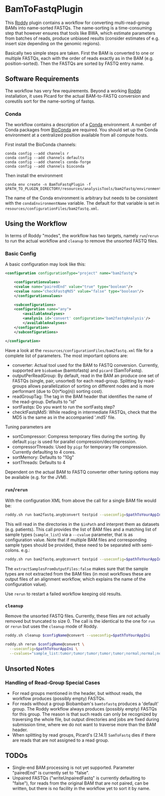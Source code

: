 # BamToFastqPlugin

This [Roddy](https://github.com/TheRoddyWMS/Roddy) plugin contains a workflow for converting multi-read-group BAMs into name-sorted FASTQs. The name-sorting is a time-consuming step that however ensures that tools like BWA, which estimate parameters from batches of reads, produce unbiased results (consider estimates of e.g. insert size depending on the genomic regions).

Basically two simple steps are taken. First the BAM is converted to one or multiple FASTQs, each with the order of reads exactly as in the BAM (e.g. position-sorted). Then the FASTQs are sorted by FASTQ entry name.

## Software Requirements

The workflow has very few requirements. Beyond a working [Roddy](https://github.com/TheRoddyWMS/Roddy) installation, it uses Picard for the actual BAM-to-FASTQ conversion and coreutils sort for the name-sorting of fastqs.

### Conda

The workflow contains a description of a [Conda](https://conda.io/docs/) environment. A number of Conda packages from [BioConda](https://bioconda.github.io/index.html) are required. You should set up the Conda environment at a centralized position available from all compute hosts. 

First install the BioConda channels:
```
conda config --add channels r
conda config --add channels defaults
conda config --add channels conda-forge
conda config --add channels bioconda
```

Then install the environment

```
conda env create -n BamToFastqPlugin -f $PATH_TO_PLUGIN_DIRECTORY/resources/analysisTools/bam2fastq/environments/conda.yml
```

The name of the Conda environment is arbitrary but needs to be consistent with the `condaEnvironmentName` variable. The default for that variable is set in `resources/configurationFiles/bam2fastq.xml`.

## Using the Workflow

In terms of Roddy "modes", the workflow has two targets, namely `run`/`rerun` to run the actual workflow and `cleanup` to remove the unsorted FASTQ files.

### Basic Config

A basic configuration may look like this:

```xml
<configuration configurationType="project" name="bam2fastq">

    <configurationvalues>
	<cvalue name="pairedEnd" value="true" type="boolean"/>
	<cvalue name="checkFastqMd5" value="false" type="boolean"/>
    </configurationvalues>

    <subconfigurations>
	<configuration name="any">
	    <availableAnalyses>
		<analysis id='convert' configuration='bam2fastqAnalysis'/>
	    </availableAnalyses>
	</configuration>
    </subconfigurations>

</configuration>
```

Have a look at the `resources/configurationFiles/bam2fastq.xml` file for a complete list of parameters. The most important options are:

* converter: Actual tool used for the BAM to FASTQ conversion. Currently, supported are `biobambam` (bamtofastq) and `picard` (SamToFastq).
* outputPerReadGroup: By default, read in the BAM an produce one set of FASTQs (single, pair, unsorted) for each read-group. Splitting by read-groups allows parallelization of sorting on different nodes and is more performant (due to O(n*log(n)) sorting cost).
* readGroupTag: The tag in the BAM header that identifies the name of the read-group. Defaults to "id"
* sortFastqs: Do you want to run the sortFastq step?
* checktFastqMd5: While reading in intermediate FASTQs, check that the MD5 is the same as in the accompanied '.md5' file.

Tuning parameters are

* sortCompressor: Compress temporary files during the sorting. By default `pigz` is used for parallel compression/decompression.
* compressorThreads: Used by `pigz` for temporary file compression. Currently defaulting to 4 cores.
* sortMemory: Defaults to "10g"
* sortThreads: Defaults to 4

Dependent on the actual BAM to FASTQ converter other tuning options may be available (e.g. for the JVM).

### `run`/`rerun`

With the configuration XML from above the call for a single BAM file would be:

```bash
roddy.sh run bam2fastq.any@convert testpid --useconfig=$pathToYourAppIni --useiodir=$inPath,$outPath --cvalues="bamfile_list:tumor_testpid_merged.mdup.bam"
```

This will read in the directories in the `$inPath` and interpret them as datasets (e.g. patients). This call provides the list of BAM files and a matching list of sample types (`sample_list`) via a `--cvalue` parameter, that is as configuration value. Note that if multiple BAM files and corresponding sample types should be provided, these need to be separated with semi-colons. e.g.:

```bash
roddy.sh run bam2fastq.any@convert testpid --useconfig=$pathToYourAppIni --useiodir=$inPath,$outPath --cvalues="bamfile_list:tumor_testpid_merged.mdup.bam;normal_testpid_merged.mdup.bam"
```

The `extractSamplesFromOutputFiles:false` makes sure that the sample types are not extracted from the BAM files (in most workflows these are output files of an alignment workflow, which explains the name of the configuration value).

Use `rerun` to restart a failed workflow keeping old results.


### `cleanup`

Remove the unsorted FASTQ files. Currently, these files are not actually removed but truncated to size 0. The call is the identical to the one for `run` or `rerun` but uses the `cleanup` mode of Roddy.

```bash
roddy.sh cleanup $configName@convert --useconfig=$pathToYourAppIni
```



```bash
roddy.sh rerun $configName@convert \
  --useconfig=$pathToYourAppIni \
  --cvalues="sample_list:tumor;tumor;tumor;tumor;tumor;normal;normal;normal,possibleControlSampleNamePrefixes:normal,possibleTumorSampleNamePrefixes:tumor,bamfile_list:/icgc/dkfzlsdf/analysis/B080/kensche/tests/AlignmentAndQCWorkflows_1.2.73-OTPConfig-1.5-Roddy-2.4/OTPTest-AQCWF-WGS-1-2-Roddy-2-4.Picard.SoftwareBwa.WGS/tumor_testpid_merged.mdup.bam,extractSamplesFromOutputFiles:false"
```

## Unsorted Notes

### Handling of Read-Group Special Cases

* For read groups mentioned in the header, but without reads, the workflow produces (possibly empty) FASTQs.
* For reads without a group Biobambam's  `bamtofastq` produces a 'default' group. The Roddy workflow always produces (possibly empty) FASTQs for this group. The reason is that such reads can only be recognized by traversing the whole file, but output directories and jobs are fixed during submission time, where we do not want to traverse more than the BAM header.
* When splitting by read groups, Picard's (2.14.1) `SamToFastq` dies if there are reads that are not assigned to a read group.

## TODOs

* Single-end BAM processing is not yet supported. Parameter "pairedEnd" is currently set to "false".
* Unpaired FASTQs ("writeUnpairedFastq" is currently defaulting to "false"), for reads from the original BAM that are not paired, can be written, but there is no facility in the workflow yet to sort it by name.
